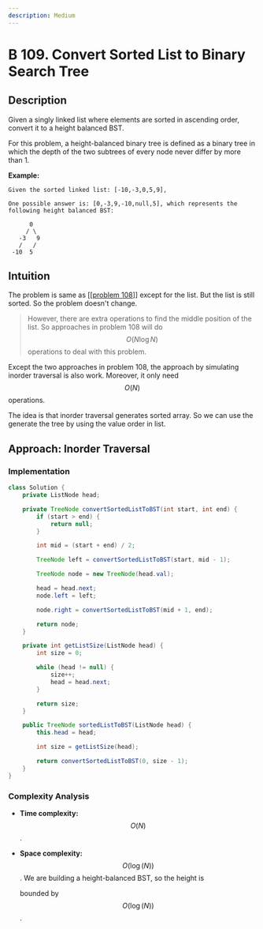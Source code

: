 ```yaml
---
description: Medium
---
```


# B 109. Convert Sorted List to Binary Search Tree

## Description

Given a singly linked list where elements are sorted in ascending order, convert it to a height balanced BST.

For this problem, a height-balanced binary tree is defined as a binary tree in which the depth of the two subtrees of every node never differ by more than 1.

**Example:**

```text
Given the sorted linked list: [-10,-3,0,5,9],

One possible answer is: [0,-3,9,-10,null,5], which represents the following height balanced BST:

      0
     / \
   -3   9
   /   /
 -10  5
```

## Intuition

The problem is same as \[\[[problem 108](c-108.-convert-sorted-array-to-binary-search-tree.md)\]\] except for the list. But the list is still sorted. So the problem doesn't change.

> However, there are extra operations to find the middle position of the list. So approaches in problem 108 will do $$O(N\log{N})$$ operations to deal with this problem.

Except the two approaches in problem 108, the approach by simulating inorder traversal is also work. Moreover, it only need $$O(N)$$ operations.

The idea is that inorder traversal generates sorted array. So we can use the generate the tree by using the value order in list.

## Approach: Inorder Traversal

### Implementation

```java
class Solution {
    private ListNode head;

    private TreeNode convertSortedListToBST(int start, int end) {
        if (start > end) {
            return null;
        }

        int mid = (start + end) / 2;

        TreeNode left = convertSortedListToBST(start, mid - 1);

        TreeNode node = new TreeNode(head.val);

        head = head.next;
        node.left = left;

        node.right = convertSortedListToBST(mid + 1, end);

        return node;
    }

    private int getListSize(ListNode head) {
        int size = 0;

        while (head != null) {
            size++;
            head = head.next;
        }

        return size;
    }

    public TreeNode sortedListToBST(ListNode head) {
        this.head = head;

        int size = getListSize(head);

        return convertSortedListToBST(0, size - 1);
    }
}
```

### Complexity Analysis

* **Time complexity:** $$O(N)$$.
* **Space complexity:** $$O(\log(N))$$. We are building a height-balanced BST, so the height is

  bounded by $$O(\log(N))$$.

